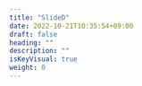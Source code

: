 ```yaml
---
title: "SlideD"
date: 2022-10-21T10:35:54+09:00
draft: false
heading: ""
description: ""
isKeyVisual: true
weight: 0
---
```


